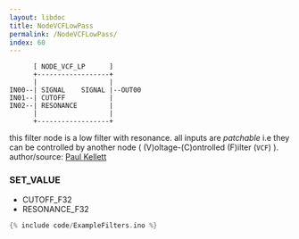 ```yaml
---
layout: libdoc
title: NodeVCFLowPass
permalink: /NodeVCFLowPass/
index: 60
---
```


          [ NODE_VCF_LP      ]       
          +------------------+       
          |                  |       
    IN00--| SIGNAL    SIGNAL |--OUT00
    IN01--| CUTOFF           |       
    IN02--| RESONANCE        |       
          |                  |       
          +------------------+       

this filter node is a low filter with resonance. all inputs are *patchable* i.e they can be controlled by another node ( (V)oltage-(C)ontrolled (F)ilter (`VCF`) ). author/source: [Paul Kellett](http://www.musicdsp.org/archive.php?classid=3#259)

### SET_VALUE

- CUTOFF_F32
- RESONANCE_F32


```c
{% include code/ExampleFilters.ino %}
```

